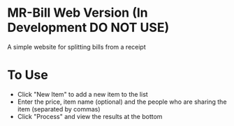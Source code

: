 # MR-Bill Web Version (In Development DO NOT USE)
A simple website for splitting bills from a receipt

# To Use
- Click "New Item" to add a new item to the list
- Enter the price, item name (optional) and the people who are sharing the item (separated by commas)
- Click "Process" and view the results at the bottom
